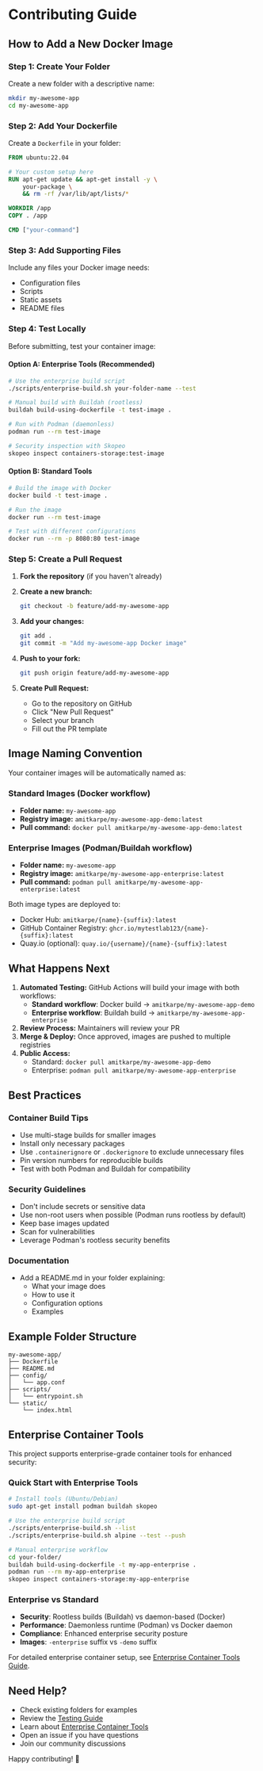 # Contributing Guide

## How to Add a New Docker Image

### Step 1: Create Your Folder
Create a new folder with a descriptive name:
```bash
mkdir my-awesome-app
cd my-awesome-app
```

### Step 2: Add Your Dockerfile
Create a `Dockerfile` in your folder:
```dockerfile
FROM ubuntu:22.04

# Your custom setup here
RUN apt-get update && apt-get install -y \
    your-package \
    && rm -rf /var/lib/apt/lists/*

WORKDIR /app
COPY . /app

CMD ["your-command"]
```

### Step 3: Add Supporting Files
Include any files your Docker image needs:
- Configuration files
- Scripts
- Static assets
- README files

### Step 4: Test Locally
Before submitting, test your container image:

#### Option A: Enterprise Tools (Recommended)
```bash
# Use the enterprise build script
./scripts/enterprise-build.sh your-folder-name --test

# Manual build with Buildah (rootless)
buildah build-using-dockerfile -t test-image .

# Run with Podman (daemonless)
podman run --rm test-image

# Security inspection with Skopeo
skopeo inspect containers-storage:test-image
```

#### Option B: Standard Tools
```bash
# Build the image with Docker
docker build -t test-image .

# Run the image
docker run --rm test-image

# Test with different configurations
docker run --rm -p 8080:80 test-image
```

### Step 5: Create a Pull Request

1. **Fork the repository** (if you haven't already)

2. **Create a new branch:**
   ```bash
   git checkout -b feature/add-my-awesome-app
   ```

3. **Add your changes:**
   ```bash
   git add .
   git commit -m "Add my-awesome-app Docker image"
   ```

4. **Push to your fork:**
   ```bash
   git push origin feature/add-my-awesome-app
   ```

5. **Create Pull Request:**
   - Go to the repository on GitHub
   - Click "New Pull Request"
   - Select your branch
   - Fill out the PR template

## Image Naming Convention

Your container images will be automatically named as:

### Standard Images (Docker workflow)
- **Folder name:** `my-awesome-app`
- **Registry image:** `amitkarpe/my-awesome-app-demo:latest`
- **Pull command:** `docker pull amitkarpe/my-awesome-app-demo:latest`

### Enterprise Images (Podman/Buildah workflow)
- **Folder name:** `my-awesome-app`  
- **Registry image:** `amitkarpe/my-awesome-app-enterprise:latest`
- **Pull command:** `podman pull amitkarpe/my-awesome-app-enterprise:latest`

Both image types are deployed to:
- Docker Hub: `amitkarpe/{name}-{suffix}:latest`
- GitHub Container Registry: `ghcr.io/mytestlab123/{name}-{suffix}:latest`
- Quay.io (optional): `quay.io/{username}/{name}-{suffix}:latest`

## What Happens Next

1. **Automated Testing:** GitHub Actions will build your image with both workflows:
   - **Standard workflow**: Docker build → `amitkarpe/my-awesome-app-demo`
   - **Enterprise workflow**: Buildah build → `amitkarpe/my-awesome-app-enterprise`
2. **Review Process:** Maintainers will review your PR
3. **Merge & Deploy:** Once approved, images are pushed to multiple registries
4. **Public Access:** 
   - Standard: `docker pull amitkarpe/my-awesome-app-demo`
   - Enterprise: `podman pull amitkarpe/my-awesome-app-enterprise`

## Best Practices

### Container Build Tips
- Use multi-stage builds for smaller images
- Install only necessary packages  
- Use `.containerignore` or `.dockerignore` to exclude unnecessary files
- Pin version numbers for reproducible builds
- Test with both Podman and Buildah for compatibility

### Security Guidelines
- Don't include secrets or sensitive data
- Use non-root users when possible (Podman runs rootless by default)
- Keep base images updated
- Scan for vulnerabilities
- Leverage Podman's rootless security benefits

### Documentation
- Add a README.md in your folder explaining:
  - What your image does
  - How to use it
  - Configuration options
  - Examples

## Example Folder Structure
```
my-awesome-app/
├── Dockerfile
├── README.md
├── config/
│   └── app.conf
├── scripts/
│   └── entrypoint.sh
└── static/
    └── index.html
```

## Enterprise Container Tools

This project supports enterprise-grade container tools for enhanced security:

### Quick Start with Enterprise Tools
```bash
# Install tools (Ubuntu/Debian)
sudo apt-get install podman buildah skopeo

# Use the enterprise build script
./scripts/enterprise-build.sh --list
./scripts/enterprise-build.sh alpine --test --push

# Manual enterprise workflow
cd your-folder/
buildah build-using-dockerfile -t my-app-enterprise .
podman run --rm my-app-enterprise
skopeo inspect containers-storage:my-app-enterprise
```

### Enterprise vs Standard
- **Security**: Rootless builds (Buildah) vs daemon-based (Docker)
- **Performance**: Daemonless runtime (Podman) vs Docker daemon
- **Compliance**: Enhanced enterprise security posture
- **Images**: `-enterprise` suffix vs `-demo` suffix

For detailed enterprise container setup, see [Enterprise Container Tools Guide](enterprise-container-tools.md).

## Need Help?

- Check existing folders for examples
- Review the [Testing Guide](testing.md)
- Learn about [Enterprise Container Tools](enterprise-container-tools.md)
- Open an issue if you have questions
- Join our community discussions

Happy contributing! 🚀